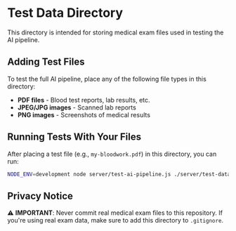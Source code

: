 # Test Data Directory

This directory is intended for storing medical exam files used in testing the AI pipeline.

## Adding Test Files

To test the full AI pipeline, place any of the following file types in this directory:

- **PDF files** - Blood test reports, lab results, etc.
- **JPEG/JPG images** - Scanned lab reports
- **PNG images** - Screenshots of medical results

## Running Tests With Your Files

After placing a test file (e.g., `my-bloodwork.pdf`) in this directory, you can run:

```bash
NODE_ENV=development node server/test-ai-pipeline.js ./server/test-data/my-bloodwork.pdf
```

## Privacy Notice

⚠️ **IMPORTANT**: Never commit real medical exam files to this repository. 
If you're using real exam data, make sure to add this directory to `.gitignore`.